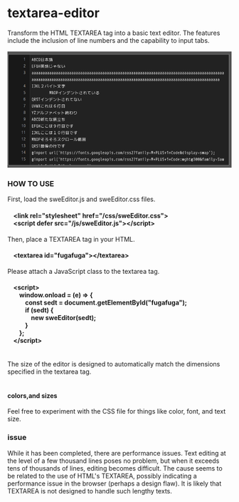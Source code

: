 # textarea-editor
Transform the HTML TEXTAREA tag into a basic text editor. The features include the inclusion of line numbers and the capability to input tabs.

![Screen capture](sweeditor.png)

<h3>HOW TO USE</h3>
First, load the sweEditor.js and sweEditor.css files.
<h4>
	&nbsp;&nbsp;&nbsp;&nbsp;&lt;link rel="stylesheet" href="/css/sweEditor.css"&gt;<br>
	&nbsp;&nbsp;&nbsp;&nbsp;&lt;script defer src="/js/sweEditor.js"&gt;&lt;/script>
</h4>
Then, place a TEXTAREA tag in your HTML.
<h4>
	&nbsp;&nbsp;&nbsp;&nbsp;&lt;textarea id="fugafuga"&gt;&lt;/textarea&gt;
</h4>
Please attach a JavaScript class to the textarea tag.
<h4>
	&nbsp;&nbsp;&nbsp;&nbsp;&lt;script&gt;<br>
	&nbsp;&nbsp;&nbsp;&nbsp;&nbsp;&nbsp;&nbsp;&nbsp;window.onload = (e) => {<br>
	&nbsp;&nbsp;&nbsp;&nbsp;&nbsp;&nbsp;&nbsp;&nbsp;&nbsp;&nbsp;&nbsp;&nbsp;const sedt = document.getElementById("fugafuga");<br>
	&nbsp;&nbsp;&nbsp;&nbsp;&nbsp;&nbsp;&nbsp;&nbsp;&nbsp;&nbsp;&nbsp;&nbsp;if (sedt) {<br>
	&nbsp;&nbsp;&nbsp;&nbsp;&nbsp;&nbsp;&nbsp;&nbsp;&nbsp;&nbsp;&nbsp;&nbsp;&nbsp;&nbsp;&nbsp;&nbsp;new sweEditor(sedt);<br>
	&nbsp;&nbsp;&nbsp;&nbsp;&nbsp;&nbsp;&nbsp;&nbsp;&nbsp;&nbsp;&nbsp;&nbsp;}<br>
	&nbsp;&nbsp;&nbsp;&nbsp;&nbsp;&nbsp;&nbsp;&nbsp;};<br>
	&nbsp;&nbsp;&nbsp;&nbsp;&lt;/script&gt;
</h4>
<br>
The size of the editor is designed to automatically match the dimensions specified in the textarea tag.
<br><br>
<h4>colors,and sizes</h4>
Feel free to experiment with the CSS file for things like color, font, and text size.
  

<h3>issue</h3>
While it has been completed, there are performance issues. Text editing at the level of a few thousand lines poses no problem, but when it exceeds tens of thousands of lines, editing becomes difficult. The cause seems to be related to the use of HTML's TEXTAREA, possibly indicating a performance issue in the browser (perhaps a design flaw). It is likely that TEXTAREA is not designed to handle such lengthy texts.

